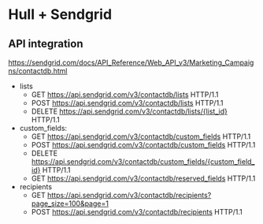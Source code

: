 # Hull + Sendgrid


## API integration

https://sendgrid.com/docs/API_Reference/Web_API_v3/Marketing_Campaigns/contactdb.html

- lists
  - GET https://api.sendgrid.com/v3/contactdb/lists HTTP/1.1
  - POST https://api.sendgrid.com/v3/contactdb/lists HTTP/1.1
  - DELETE https://api.sendgrid.com/v3/contactdb/lists/{list_id} HTTP/1.1
- custom_fields:
  - GET https://api.sendgrid.com/v3/contactdb/custom_fields HTTP/1.1
  - POST https://api.sendgrid.com/v3/contactdb/custom_fields HTTP/1.1
  - DELETE https://api.sendgrid.com/v3/contactdb/custom_fields/{custom_field_id} HTTP/1.1
  - GET https://api.sendgrid.com/v3/contactdb/reserved_fields HTTP/1.1
- recipients
  - GET https://api.sendgrid.com/v3/contactdb/recipients?page_size=100&page=1 
  - POST https://api.sendgrid.com/v3/contactdb/recipients HTTP/1.1

